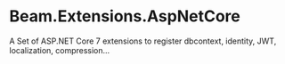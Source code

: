 # Beam.Extensions.AspNetCore

A Set of ASP.NET Core 7 extensions to register dbcontext, identity, JWT, localization, compression...